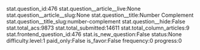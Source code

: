 stat.question_id:476
stat.question__article__live:None
stat.question__article__slug:None
stat.question__title:Number Complement
stat.question__title_slug:number-complement
stat.question__hide:False
stat.total_acs:9873
stat.total_submitted:14611
stat.total_column_articles:9
stat.frontend_question_id:476
stat.is_new_question:False
status:None
difficulty.level:1
paid_only:False
is_favor:False
frequency:0
progress:0
